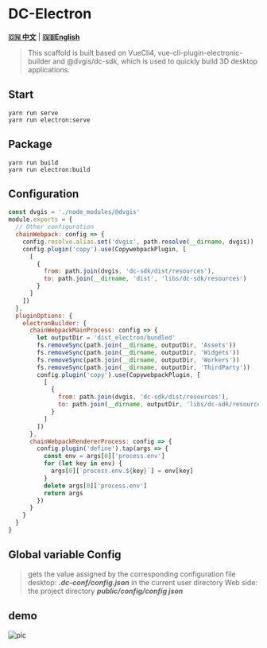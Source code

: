 # DC-Electron

[**🇨🇳 中文**](./README.md) | [**🇬🇧English**](./README_en.md)

> This scaffold is built based on VueCli4, vue-cli-plugin-electronic-builder and @dvgis/dc-sdk, which is used to quickly build 3D desktop applications.

## Start

```node
yarn run serve
yarn run electron:serve
```

## Package

```node
yarn run build
yarn run electron:build
```

## Configuration

```js
const dvgis = './node_modules/@dvgis'
module.exports = {
  // Other configuration
  chainWebpack: config => {
    config.resolve.alias.set('dvgis', path.resolve(__dirname, dvgis))
    config.plugin('copy').use(CopywebpackPlugin, [
      [
        {
          from: path.join(dvgis, 'dc-sdk/dist/resources'),
          to: path.join(__dirname, 'dist', 'libs/dc-sdk/resources')
        }
      ]
    ])
  },
  pluginOptions: {
    electronBuilder: {
      chainWebpackMainProcess: config => {
        let outputDir = 'dist_electron/bundled'
        fs.removeSync(path.join(__dirname, outputDir, 'Assets'))
        fs.removeSync(path.join(__dirname, outputDir, 'Widgets'))
        fs.removeSync(path.join(__dirname, outputDir, 'Workers'))
        fs.removeSync(path.join(__dirname, outputDir, 'ThirdParty'))
        config.plugin('copy').use(CopywebpackPlugin, [
          [
            {
              from: path.join(dvgis, 'dc-sdk/dist/resources'),
              to: path.join(__dirname, outputDir, 'libs/dc-sdk/resources')
            }
          ]
        ])
      },
      chainWebpackRendererProcess: config => {
        config.plugin('define').tap(args => {
          const env = args[0]['process.env']
          for (let key in env) {
            args[0][`process.env.${key}`] = env[key]
          }
          delete args[0]['process.env']
          return args
        })
      }
    }
  }
}
```

## Global variable Config

> gets the value assigned by the corresponding configuration file
> desktop: **_.dc-conf/config.json_** in the current user directory
> Web side: the project directory **_public/config/config json_**

## demo

![pic]('./pic.png')
